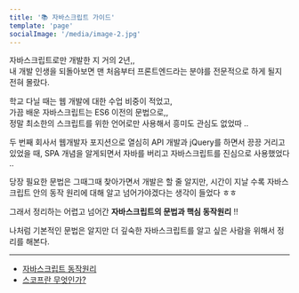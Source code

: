 ```yaml
---
title: '📚 자바스크립트 가이드'
template: 'page'
socialImage: '/media/image-2.jpg'
---
```


자바스크립트로만 개발한 지 거의 2년,,  
내 개발 인생을 되돌아보면 맨 처음부터 프론트엔드라는 분야를 전문적으로 하게 될지 전혀 몰랐다.

학교 다닐 때는 웹 개발에 대한 수업 비중이 적었고,  
가끔 배운 자바스크립트는 ES6 이전의 문법으로,,  
정말 최소한의 스크립트를 위한 언어로만 사용해서 흥미도 관심도 없었따 ..

두 번째 회사서 웹개발자 포지션으로 열심히 API 개발과 jQuery를 하면서 끙끙 거리고 있었을 때,
SPA 개념을 알게되면서 자바를 버리고 자바스크립트를 진심으로 사용했었다 ..

당장 필요한 문법은 그때그때 찾아가면서 개발은 할 줄 알지만,
시간이 지날 수록 자바스크립트 안의 동작 원리에 대해 알고 넘어가야겠다는 생각이 들었다 ㅎㅎ

그래서 정리하는 어렵고 넘어간 **자바스크립트의 문법과 핵심 동작원리** !!

나처럼 기본적인 문법은 알지만 더 깊숙한 자바스크립트를 알고 싶은 사람을 위해서 정리를 해본다.

---

- [자바스크립트 동작원리](https://www.kingeunji.dev/posts/javascript-engine)
- [스코프란 무엇인가?](https://www.kingeunji.dev/posts/javascript-scope)
